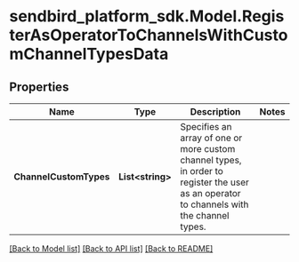 
# sendbird_platform_sdk.Model.RegisterAsOperatorToChannelsWithCustomChannelTypesData

## Properties

Name | Type | Description | Notes
------------ | ------------- | ------------- | -------------
**ChannelCustomTypes** | **List&lt;string&gt;** | Specifies an array of one or more custom channel types, in order to register the user as an operator to channels with the channel types. | 

[[Back to Model list]](../README.md#documentation-for-models)
[[Back to API list]](../README.md#documentation-for-api-endpoints)
[[Back to README]](../README.md)

